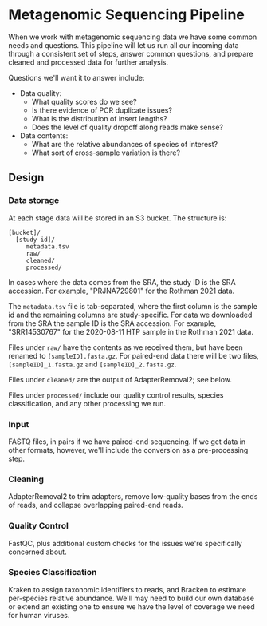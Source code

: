# Metagenomic Sequencing Pipeline

When we work with metagenomic sequencing data we have some common needs and
questions.  This pipeline will let us run all our incoming data through a
consistent set of steps, answer common questions, and prepare cleaned and
processed data for further analysis.

Questions we'll want it to answer include:

* Data quality:
  * What quality scores do we see?
  * Is there evidence of PCR duplicate issues?
  * What is the distribution of insert lengths?
  * Does the level of quality dropoff along reads make sense?
* Data contents:
  * What are the relative abundances of species of interest?
  * What sort of cross-sample variation is there?

## Design

### Data storage

At each stage data will be stored in an S3 bucket.  The structure is:

    [bucket]/
      [study id]/
         metadata.tsv
         raw/
         cleaned/
         processed/

In cases where the data comes from the SRA, the study ID is the SRA accession.
For example, "PRJNA729801" for the Rothman 2021 data.

The `metadata.tsv` file is tab-separated, where the first column is the sample
id and the remaining columns are study-specific.  For data we downloaded from
the SRA the sample ID is the SRA accession.  For example, "SRR14530767" for the
2020-08-11 HTP sample in the Rothman 2021 data.

Files under `raw/` have the contents as we received them, but have been renamed
to `[sampleID].fasta.gz`.  For paired-end data there will be two files,
`[sampleID]_1.fasta.gz` and `[sampleID]_2.fasta.gz`.

Files under `cleaned/` are the output of AdapterRemoval2; see below.

Files under `processed/` include our quality control results, species
classification, and any other processing we run.

### Input

FASTQ files, in pairs if we have paired-end sequencing.  If we get data in
other formats, however, we'll include the conversion as a pre-processing step.

### Cleaning

AdapterRemoval2 to trim adapters, remove low-quality bases from the
ends of reads, and collapse overlapping paired-end reads.

### Quality Control

FastQC, plus additional custom checks for the issues we're specifically
concerned about.

### Species Classification

Kraken to assign taxonomic identifiers to reads, and Bracken to estimate
per-species relative abundance.  We'll may need to build our own database or
extend an existing one to ensure we have the level of coverage we need for
human viruses.
